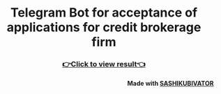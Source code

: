 <h1 align="center">Telegram Bot for acceptance of applications for credit brokerage firm</h1>
<h3 align="center"><a href="https://t.me/clickfiBot">👉Click to view result👈</a> </h3>


<h4 align="right">Made with <a href=https://github.com/SASHIKUBIVATOR>SASHIKUBIVATOR</a></h4>
